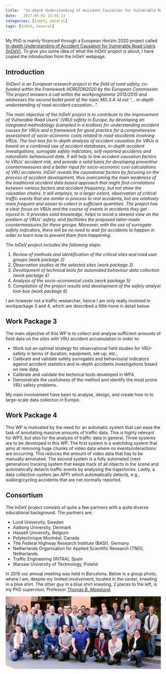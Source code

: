 ```yaml
---
title:  "In-depth Understanding of Accident Causation for Vulnerable Road Users (InDeV)"
date:   2017-05-01 15:04:23
categories: [InDeV, General]
tags: [InDeV, General]
---
```

My PhD is mainly financed through a European Horizin 2020 project called [In-depth Understanding of Accident Causation for Vulnerable Road Users (InDeV)](http://www.indev-project.eu/InDeV/EN/Home/home_node.html). To give you some idea of what the InDeV project is about, I have copied the introduction from the InDeV webpage.

## Introduction
*(InDev) is an European research project in the field of road safety, co-funded within the Framework HORIZON2020 by the European Commission. The project answers a call within the workprogramme 2015/2015 and addresses the second bullet point of the topic MG.3.4. id est “… in-depth understanding of road accident causation…”.*

*The main objective of the InDeV project is to contribute to the improvement of Vulnerable Road Users’ (VRU) safety in Europe, by developing an integrated methodology (compiled in a toolbox) for understanding accident causes for VRUs and a framework for good practice for a comprehensive assessment of socio-economic costs related to road-accidents involving VRUs. The tool-box for in-depth analysis of accident causation for VRUs is based on a combined use of accident databases, in-depth accident investigations, surrogate safety indicators, self-reported accidents and naturalistic behavioural data. It will help to link accident causation factors to VRUs’ accident risk, and provide a solid basis for developing preventive countermeasures and a better input for socio-economic cost calculations of VRU accidents. InDeV reveals the causational factors by focusing on the process of accident development, thus overcoming the main weakness of the traditional accident data based approach that might find correlations between various factors and accident frequency, but not show the causation chains. It will employs, to a larger extent, observation of critical traffic events that are similar in process to real accidents, but are relatively more frequent and easier to collect in sufficient quantities. The project has a clear focus on VRUs and the course of events in accidents they get injured in. It provides solid knowledge, helps to avoid a skewed view on the problem of VRUs’ safety, and facilitates the proposed tailor-made countermeasures for these groups. Moreover, with the use of surrogate safety indicators, there will be no need to wait for accidents to happen in order to learn how to prevent them from happening.*

*The InDeV project includes the following steps:*

1. *Review of methods and identification of the critical sites and road user groups (work package 2)*
2. *Observation studies at the selected sites (work package 3)*
3. *Development of technical tools for automated behaviour data collection (work package 4)*
4. *Analysis of the socio-economical costs (work package 5)*
5. *Compilation of the project results and development of the safety analyst tool-box (work package 6)*


I am however not a traffic researcher, hence I am only really involved in workpackage 3 and 4, which are described a little more in detail below.

## Work Package 3
The main objective of this WP is to collect and analyse sufficient amounts of field data on the sites with VRU accident accumulation in order to:

-  Work out an optimal strategy for observational field studies for VRU-safety in terms of duration, equipment, set-up, etc.,
- Calibrate and validate safety surrogates and behavioural indicators against accident statistics and in-depth accidents investigations based on new data.
- Calibrate and validate the technical tools developed in WP4.
- Demonstrate the usefulness of the method and identify the most prone VRU safety problems.

My main involvement have been to analyse, design, and create how to to large-scale data collecton in Europe. 

## Work Package 4 
This WP is motivated by the need for an automatic system that can ease the task of annotating massive amounts of traffic data. This is highly relevant for WP3, but also for the analysis of traffic data in general. Three systems are to be developed in this WP. The first system is a watchdog system that aims at removing huge chunks of video data where no events/interactions are occurring. This reduces the amount of video data that has to be manually annotated. The second system is a fully automated (next generation) tracking system that keeps track of all objects in the scene and automatically detects traffic events by analysing the trajectories. Lastly, a data collection system (an APP) which automatically detects, e.g., walking/cycling accidents that are not normally reported.

## Consortium
The InDeV project consists of quite a few partners with a quite diverse educational background. The partners are:

- Lund University, Sweden
- Aalborg University, Denmark
- Hasselt University, Belgium
- Polytechnique Montréal, Canada
- The Federal Highway Research Institute (BASt), Germany
- Netherlands Organisation for Applied Scientific Research (TNO), Netherlands
- Traffic Engineering (INTRA), Spain
- Warsaw University of Technology, Poland

In 2016 our annual meeting was held in Barcelona. Below is a group photo, where I am, despite my limited involvement, located in the center, kneeling in a blue shirt. The other guy in a blue shirt kneeling, 2 places to the left, is my PhD supervisor, Professor [Thomas B. Moeslund](http://www.thbm.blog.aau.dk/).


![consortium](/images/posts/indev/consortium.jpg)






